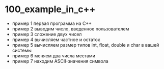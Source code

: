 # 100_example_in_c++
- пример 1 первая программа на C++
- пример 2 выводим число, введенное пользователем
- пример 3 сложение двух чисел
- пример 4 вычисляем частное и остаток
- пример 5 вычисляем размер типов int, float, double и char в вашей системы
- пример 6 меняем два числа местами
- пример 7 находим ASCII-значения символа

